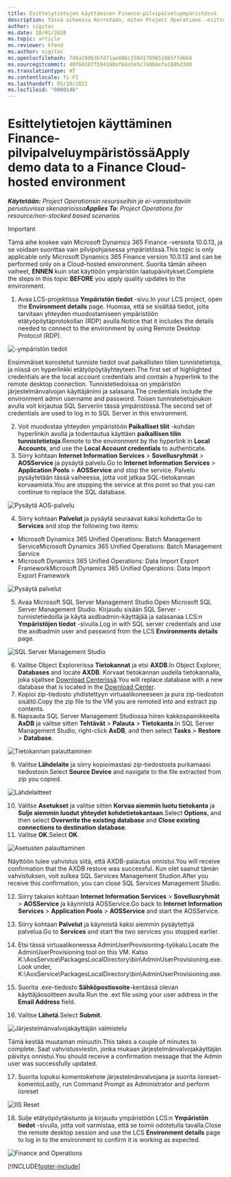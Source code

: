 ```yaml
---
title: Esittelytietojen käyttäminen Finance-pilvipalveluympäristössä
description: Tässä aiheessa kerrotaan, miten Project Operations -esittelytietoja käytetään pilvipalvelussa isännöidyssä Dynamics 365 Finance -ympäristössä.
author: sigitac
ms.date: 10/01/2020
ms.topic: article
ms.reviewer: kfend
ms.author: sigitac
ms.openlocfilehash: 7d8a198b3bfd71ae08bc338d17896519b5ffd6b8
ms.sourcegitcommit: 40f68387f594180af64a5e5c748b6efa188bd300
ms.translationtype: HT
ms.contentlocale: fi-FI
ms.lasthandoff: 05/10/2021
ms.locfileid: "6000146"
---
```

# <a name="apply-demo-data-to-a-finance-cloud-hosted-environment"></a><span data-ttu-id="1eee8-103">Esittelytietojen käyttäminen Finance-pilvipalveluympäristössä</span><span class="sxs-lookup"><span data-stu-id="1eee8-103">Apply demo data to a Finance Cloud-hosted environment</span></span>

<span data-ttu-id="1eee8-104">_**Käytetään:** Project Operationsin resursseihin ja ei-varastoitaviin perustuvissa skenaarioissa_</span><span class="sxs-lookup"><span data-stu-id="1eee8-104">_**Applies To:** Project Operations for resource/non-stocked based scenarios_</span></span>

> [!IMPORTANT]
> <span data-ttu-id="1eee8-105">Tämä aihe koskee vain Microsoft Dynamics 365 Finance -versiota 10.0.13, ja se voidaan suorittaa vain pilvipohjaisessa ympäristössä.</span><span class="sxs-lookup"><span data-stu-id="1eee8-105">This topic is only applicable only Microsoft Dynamics 365 Finance version 10.0.13 and can be performed only on a Cloud-hosted environment.</span></span> <span data-ttu-id="1eee8-106">Suorita tämän aiheen vaiheet, **ENNEN** kuin otat käyttöön ympäristön laatupäivitykset.</span><span class="sxs-lookup"><span data-stu-id="1eee8-106">Complete the steps in this topic **BEFORE** you apply quality updates to the environment.</span></span>

1. <span data-ttu-id="1eee8-107">Avaa LCS-projektissa **Ympäristön tiedot** -sivu.</span><span class="sxs-lookup"><span data-stu-id="1eee8-107">In your LCS project, open the **Environment details** page.</span></span> <span data-ttu-id="1eee8-108">Huomaa, että se sisältää tiedot, joita tarvitaan yhteyden muodostamiseen ympäristöön etätyöpöytäprotokollan (RDP) avulla.</span><span class="sxs-lookup"><span data-stu-id="1eee8-108">Notice that it includes the details needed to connect to the environment by using Remote Desktop Protocol (RDP).</span></span>

![-ympäristön tiedot](./media/1EnvironmentDetails.png)

<span data-ttu-id="1eee8-110">Ensimmäiset korostetut tunniste tiedot ovat paikallisten tilien tunnistetietoja, ja niissä on hyperlinkki etätyöpöytäyhteyteen.</span><span class="sxs-lookup"><span data-stu-id="1eee8-110">The first set of highlighted credentials are the local account credentials and contain a hyperlink to the remote desktop connection.</span></span> <span data-ttu-id="1eee8-111">Tunnistetiedoissa on ympäristön järjestelmänvalvojan käyttäjänimi ja salasana.</span><span class="sxs-lookup"><span data-stu-id="1eee8-111">The credentials include the environment admin username and password.</span></span> <span data-ttu-id="1eee8-112">Toisen tunnistetietojoukon avulla voit kirjautua SQL Serveriin tässä ympäristössä.</span><span class="sxs-lookup"><span data-stu-id="1eee8-112">The second set of credentials are used to log in to SQL Server in this environment.</span></span>

2. <span data-ttu-id="1eee8-113">Voit muodostaa yhteyden ympäristöön **Paikalliset tilit** -kohdan hyperlinkin avulla ja todentautua käyttäen **paikallisen tilin tunnistetietoja**.</span><span class="sxs-lookup"><span data-stu-id="1eee8-113">Remote to the environment by the hyperlink in **Local Accounts**, and use the **Local Account credentials** to authenticate.</span></span>
3. <span data-ttu-id="1eee8-114">Siirry kohtaan **Internet Information Services** > **Sovellusryhmät** > **AOSService** ja pysäytä palvelu.</span><span class="sxs-lookup"><span data-stu-id="1eee8-114">Go to **Internet Information Services** > **Application Pools** > **AOSService** and stop the service.</span></span> <span data-ttu-id="1eee8-115">Palvelu pysäytetään tässä vaiheessa, jotta voit jatkaa SQL-tietokannan korvaamista.</span><span class="sxs-lookup"><span data-stu-id="1eee8-115">You are stopping the service at this point so that you can continue to replace the SQL database.</span></span>

![Pysäytä AOS-palvelu](./media/2StopAOS.png)

4. <span data-ttu-id="1eee8-117">Siirry kohtaan **Palvelut** ja pysäytä seuraavat kaksi kohdetta:</span><span class="sxs-lookup"><span data-stu-id="1eee8-117">Go to **Services** and stop the following two items:</span></span>

- <span data-ttu-id="1eee8-118">Microsoft Dynamics 365 Unified Operations: Batch Management Service</span><span class="sxs-lookup"><span data-stu-id="1eee8-118">Microsoft Dynamics 365 Unified Operations: Batch Management Service</span></span>
- <span data-ttu-id="1eee8-119">Microsoft Dynamics 365 Unified Operations: Data Import Export Framework</span><span class="sxs-lookup"><span data-stu-id="1eee8-119">Microsoft Dynamics 365 Unified Operations: Data Import Export Framework</span></span>

![Pysäytä palvelut](./media/3StopServices.png)

5. <span data-ttu-id="1eee8-121">Avaa Microsoft SQL Server Management Studio.</span><span class="sxs-lookup"><span data-stu-id="1eee8-121">Open Microsoft SQL Server Management Studio.</span></span> <span data-ttu-id="1eee8-122">Kirjaudu sisään SQL Server -tunnistetiedoilla ja käytä axdbadmin-käyttäjää ja salasanaa LCS:n **Ympäristöjen tiedot** -sivulla.</span><span class="sxs-lookup"><span data-stu-id="1eee8-122">Log in with SQL server credentials and use the axdbadmin user and password from the LCS **Environments details** page.</span></span>

![SQL Server Management Studio](./media/4SSMS.png)

6. <span data-ttu-id="1eee8-124">Valitse Object Explorerissa **Tietokannat** ja etsi **AXDB**.</span><span class="sxs-lookup"><span data-stu-id="1eee8-124">In Object Explorer, **Databases** and locate **AXDB**.</span></span> <span data-ttu-id="1eee8-125">Korvaat tietokannan uudella tietokannalla, joka sijaitsee [Download Centerissä](https://download.microsoft.com/download/1/a/3/1a314bd2-b082-4a87-abdc-1ba26c92b63d/ProjOpsDemoDataFOGARelease.zip).</span><span class="sxs-lookup"><span data-stu-id="1eee8-125">You will replace database with a new database that is located in the [Download Center](https://download.microsoft.com/download/1/a/3/1a314bd2-b082-4a87-abdc-1ba26c92b63d/ProjOpsDemoDataFOGARelease.zip).</span></span> 
7. <span data-ttu-id="1eee8-126">Kopioi zip-tiedosto yhdistettyyn virtuaalikoneeseen ja pura zip-tiedoston sisältö.</span><span class="sxs-lookup"><span data-stu-id="1eee8-126">Copy the zip file to the VM you are remoted into and extract zip contents.</span></span>
8. <span data-ttu-id="1eee8-127">Napsauta SQL Server Management Studiossa hiiren kakkospainikkeella **AxDB** ja valitse sitten **Tehtävät** > **Palauta** > **Tietokanta**.</span><span class="sxs-lookup"><span data-stu-id="1eee8-127">In SQL Server Management Studio, right-click **AxDB**, and then select **Tasks** > **Restore** > **Database**.</span></span>

![Tietokannan palauttaminen](./media/5RestoreDatabase.png)

9. <span data-ttu-id="1eee8-129">Valitse **Lähdelaite** ja siirry kopioimastasi zip-tiedostosta purkamaasi tiedostoon.</span><span class="sxs-lookup"><span data-stu-id="1eee8-129">Select **Source Device** and navigate to the file extracted from zip you copied.</span></span>

![Lähdelaitteet](./media/6SourceDevice.png)

10. <span data-ttu-id="1eee8-131">Valitse **Asetukset** ja valitse sitten **Korvaa aiemmin luotu tietokanta** ja **Sulje aiemmin luodut yhteydet kohdetietokantaan**.</span><span class="sxs-lookup"><span data-stu-id="1eee8-131">Select **Options**, and then select **Overwrite the existing database** and **Close existing connections to destination database**.</span></span> 
11. <span data-ttu-id="1eee8-132">Valitse **OK**.</span><span class="sxs-lookup"><span data-stu-id="1eee8-132">Select **OK**.</span></span>

![Asetusten palauttaminen](./media/7RestoreSetting.png)

<span data-ttu-id="1eee8-134">Näyttöön tulee vahvistus siitä, että AXDB-palautus onnistui.</span><span class="sxs-lookup"><span data-stu-id="1eee8-134">You will receive confirmation that the AXDB restore was successful.</span></span> <span data-ttu-id="1eee8-135">Kun olet saanut tämän vahvistuksen, voit sulkea SQL Services Management Studion.</span><span class="sxs-lookup"><span data-stu-id="1eee8-135">After you receive this confirmation, you can close SQL Services Management Studio.</span></span>

12. <span data-ttu-id="1eee8-136">Siirry takaisn kohtaan **Internet Information Services** > **Sovellusryhmät** > **AOSService** ja käynnistä AOSService.</span><span class="sxs-lookup"><span data-stu-id="1eee8-136">Go back to **Internet Information Services** > **Application Pools** > **AOSService** and start the AOSService.</span></span>
13. <span data-ttu-id="1eee8-137">Siirry kohtaan **Palvelut** ja käynnistä kaksi aiemmin pysäytettyä palvelua.</span><span class="sxs-lookup"><span data-stu-id="1eee8-137">Go to **Services** and start the two services you stopped earlier.</span></span>

14. <span data-ttu-id="1eee8-138">Etsi tässä virtuaalikoneessa AdminUserProvisioning-työkalu.</span><span class="sxs-lookup"><span data-stu-id="1eee8-138">Locate the AdminUserProvisioning tool on this VM.</span></span> <span data-ttu-id="1eee8-139">Katso K:\AosService\PackagesLocalDirectory\bin\AdminUserProvisioning.exe.</span><span class="sxs-lookup"><span data-stu-id="1eee8-139">Look under, K:\AosService\PackagesLocalDirectory\bin\AdminUserProvisioning.exe.</span></span>
15. <span data-ttu-id="1eee8-140">Suorita .exe-tiedosto **Sähköpostiosoite**-kentässä olevan käyttäjäosoitteen avulla.</span><span class="sxs-lookup"><span data-stu-id="1eee8-140">Run the .ext file using your user address in the **Email Address** field.</span></span> 
16. <span data-ttu-id="1eee8-141">Valitse **Lähetä**.</span><span class="sxs-lookup"><span data-stu-id="1eee8-141">Select **Submit**.</span></span>

![Järjestelmänvalvojakäyttäjän valmistelu](./media/8AdminUserProvisioning.png)

<span data-ttu-id="1eee8-143">Tämä kestää muutaman minuutin.</span><span class="sxs-lookup"><span data-stu-id="1eee8-143">This takes a couple of minutes to complete.</span></span> <span data-ttu-id="1eee8-144">Saat vahvistusviestin, jonka mukaan järjestelmänvalvojakäyttäjän päivitys onnistui.</span><span class="sxs-lookup"><span data-stu-id="1eee8-144">You should receive a confirmation message that the Admin user was successfully updated.</span></span>

17. <span data-ttu-id="1eee8-145">Suorita lopuksi komentokehote järjestelmänvalvojana ja suorita iisreset-komento</span><span class="sxs-lookup"><span data-stu-id="1eee8-145">Lastly, run Command Prompt as Administrator and perform iisreset</span></span>

![IIS Reset](./media/9IISReset.png)

18. <span data-ttu-id="1eee8-147">Sulje etätyöpöytäistunto ja kirjaudu ympäristöön LCS:n **Ympäristön tiedot** -sivulla, jotta voit varmistaa, että se toimii odotetulla tavalla.</span><span class="sxs-lookup"><span data-stu-id="1eee8-147">Close the remote desktop session and use the LCS **Environment details** page to log in to the environment to confirm it is working as expected.</span></span>

![Finance and Operations](./media/10FinanceAndOperations.png)


[!INCLUDE[footer-include](../includes/footer-banner.md)]